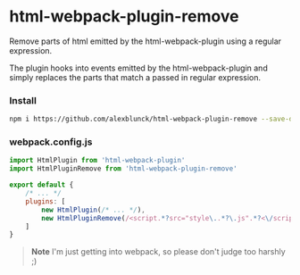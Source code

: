 # html-webpack-plugin-remove
Remove parts of html emitted by the html-webpack-plugin using a regular expression.

The plugin hooks into events emitted by the html-webpack-plugin and simply replaces the parts that match a passed in regular expression.

### Install
```bash
npm i https://github.com/alexblunck/html-webpack-plugin-remove --save-dev
```

### webpack.config.js
```js
import HtmlPlugin from 'html-webpack-plugin'
import HtmlPluginRemove from 'html-webpack-plugin-remove'

export default {
	/* ... */
	plugins: [
		new HtmlPlugin(/* ... */),
		new HtmlPluginRemove(/<script.*?src="style\..*?\.js".*?<\/script>/)
	]
}
```

> **Note** I'm just getting into webpack, so please don't judge too harshly ;)